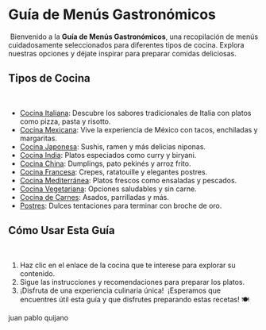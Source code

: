 # Guía de Menús Gastronómicos
​
Bienvenido a la **Guía de Menús Gastronómicos**, una recopilación de menús cuidadosamente seleccionados para diferentes tipos de cocina. Explora nuestras opciones y déjate inspirar para preparar comidas deliciosas.
​
## Tipos de Cocina
​
- [Cocina Italiana](menus/italiana.md): Descubre los sabores tradicionales de Italia con platos como pizza, pasta y risotto.
- [Cocina Mexicana](menus/mexicana.md): Vive la experiencia de México con tacos, enchiladas y margaritas.
- [Cocina Japonesa](menus/japonesa.md): Sushis, ramen y más delicias niponas.
- [Cocina India](menus/india.md): Platos especiados como curry y biryani.
- [Cocina China](menus/china.md): Dumplings, pato pekinés y arroz frito.
- [Cocina Francesa](menus/francesa.md): Crepes, ratatouille y elegantes postres.
- [Cocina Mediterránea](menus/mediterranea.md): Platos frescos como ensaladas y pescados.
- [Cocina Vegetariana](menus/vegetariana.md): Opciones saludables y sin carne.
- [Cocina de Carnes](menus/carnes.md): Asados, parrilladas y más.
- [Postres](menus/postres.md): Dulces tentaciones para terminar con broche de oro.
​
## Cómo Usar Esta Guía
​
1. Haz clic en el enlace de la cocina que te interese para explorar su contenido.
2. Sigue las instrucciones y recomendaciones para preparar los platos.
3. ¡Disfruta de una experiencia culinaria única!
​
¡Esperamos que encuentres útil esta guía y que disfrutes preparando estas recetas! 🍽️


juan pablo quijano